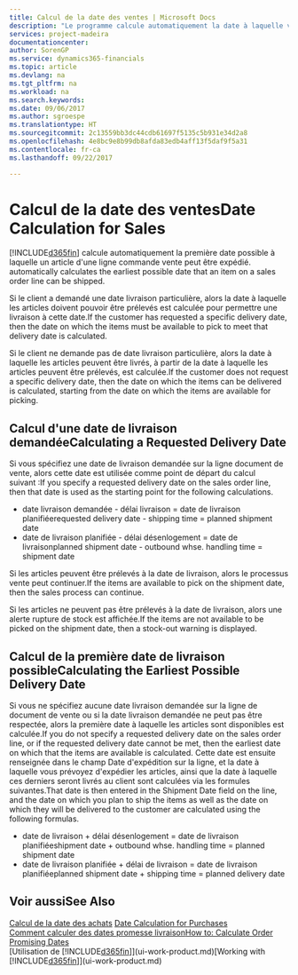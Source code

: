 ```yaml
---
title: Calcul de la date des ventes | Microsoft Docs
description: "Le programme calcule automatiquement la date à laquelle vous devez commander un article pour l'avoir en inventaire à une certaine date. Il s'agit de la date à laquelle des articles commandés à une date donnée devraient être disponibles pour le prélèvement."
services: project-madeira
documentationcenter: 
author: SorenGP
ms.service: dynamics365-financials
ms.topic: article
ms.devlang: na
ms.tgt_pltfrm: na
ms.workload: na
ms.search.keywords: 
ms.date: 09/06/2017
ms.author: sgroespe
ms.translationtype: HT
ms.sourcegitcommit: 2c13559bb3dc44cdb61697f5135c5b931e34d2a8
ms.openlocfilehash: 4e8bc9e8b99db8afda83edb4aff13f5daf9f5a31
ms.contentlocale: fr-ca
ms.lasthandoff: 09/22/2017

---
```

# <a name="date-calculation-for-sales"></a><span data-ttu-id="b478b-104">Calcul de la date des ventes</span><span class="sxs-lookup"><span data-stu-id="b478b-104">Date Calculation for Sales</span></span>
[!INCLUDE[d365fin](includes/d365fin_md.md)]<span data-ttu-id="b478b-105"> calcule automatiquement la première date possible à laquelle un article d'une ligne commande vente peut être expédié.</span><span class="sxs-lookup"><span data-stu-id="b478b-105"> automatically calculates the earliest possible date that an item on a sales order line can be shipped.</span></span>

<span data-ttu-id="b478b-106">Si le client a demandé une date livraison particulière, alors la date à laquelle les articles doivent pouvoir être prélevés est calculée pour permettre une livraison à cette date.</span><span class="sxs-lookup"><span data-stu-id="b478b-106">If the customer has requested a specific delivery date, then the date on which the items must be available to pick to meet that delivery date is calculated.</span></span>

<span data-ttu-id="b478b-107">Si le client ne demande pas de date livraison particulière, alors la date à laquelle les articles peuvent être livrés, à partir de la date à laquelle les articles peuvent être prélevés, est calculée.</span><span class="sxs-lookup"><span data-stu-id="b478b-107">If the customer does not request a specific delivery date, then the date on which the items can be delivered is calculated, starting from the date on which the items are available for picking.</span></span>

## <a name="calculating-a-requested-delivery-date"></a><span data-ttu-id="b478b-108">Calcul d'une date de livraison demandée</span><span class="sxs-lookup"><span data-stu-id="b478b-108">Calculating a Requested Delivery Date</span></span>
<span data-ttu-id="b478b-109">Si vous spécifiez une date de livraison demandée sur la ligne document de vente, alors cette date est utilisée comme point de départ du calcul suivant :</span><span class="sxs-lookup"><span data-stu-id="b478b-109">If you specify a requested delivery date on the sales order line, then that date is used as the starting point for the following calculations.</span></span>

- <span data-ttu-id="b478b-110">date livraison demandée - délai livraison = date de livraison planifiée</span><span class="sxs-lookup"><span data-stu-id="b478b-110">requested delivery date - shipping time = planned shipment date</span></span>
- <span data-ttu-id="b478b-111">date de livraison planifiée - délai désenlogement = date de livraison</span><span class="sxs-lookup"><span data-stu-id="b478b-111">planned shipment date - outbound whse. handling time = shipment date</span></span>

<span data-ttu-id="b478b-112">Si les articles peuvent être prélevés à la date de livraison, alors le processus vente peut continuer.</span><span class="sxs-lookup"><span data-stu-id="b478b-112">If the items are available to pick on the shipment date, then the sales process can continue.</span></span>

<span data-ttu-id="b478b-113">Si les articles ne peuvent pas être prélevés à la date de livraison, alors une alerte rupture de stock est affichée.</span><span class="sxs-lookup"><span data-stu-id="b478b-113">If the items are not available to be picked on the shipment date, then a stock-out warning is displayed.</span></span>

## <a name="calculating-the-earliest-possible-delivery-date"></a><span data-ttu-id="b478b-114">Calcul de la première date de livraison possible</span><span class="sxs-lookup"><span data-stu-id="b478b-114">Calculating the Earliest Possible Delivery Date</span></span>
<span data-ttu-id="b478b-115">Si vous ne spécifiez aucune date livraison demandée sur la ligne de document de vente ou si la date livraison demandée ne peut pas être respectée, alors la première date à laquelle les articles sont disponibles est calculée.</span><span class="sxs-lookup"><span data-stu-id="b478b-115">If you do not specify a requested delivery date on the sales order line, or if the requested delivery date cannot be met, then the earliest date on which that the items are available is calculated.</span></span> <span data-ttu-id="b478b-116">Cette date est ensuite renseignée dans le champ Date d'expédition sur la ligne, et la date à laquelle vous prévoyez d'expédier les articles, ainsi que la date à laquelle ces derniers seront livrés au client sont calculées via les formules suivantes.</span><span class="sxs-lookup"><span data-stu-id="b478b-116">That date is then entered in the Shipment Date field on the line, and the date on which you plan to ship the items as well as the date on which they will be delivered to the customer are calculated using the following formulas.</span></span>

- <span data-ttu-id="b478b-117">date de livraison + délai désenlogement = date de livraison planifiée</span><span class="sxs-lookup"><span data-stu-id="b478b-117">shipment date + outbound whse. handling time = planned shipment date</span></span>
- <span data-ttu-id="b478b-118">date de livraison planifiée + délai de livraison = date de livraison planifiée</span><span class="sxs-lookup"><span data-stu-id="b478b-118">planned shipment date + shipping time = planned delivery date</span></span>


## <a name="see-also"></a><span data-ttu-id="b478b-119">Voir aussi</span><span class="sxs-lookup"><span data-stu-id="b478b-119">See Also</span></span>  
 <span data-ttu-id="b478b-120">[Calcul de la date des achats](purchasing-date-calculation-for-purchases.md) </span><span class="sxs-lookup"><span data-stu-id="b478b-120">[Date Calculation for Purchases](purchasing-date-calculation-for-purchases.md) </span></span>  
 [<span data-ttu-id="b478b-121">Comment calculer des dates promesse livraison</span><span class="sxs-lookup"><span data-stu-id="b478b-121">How to: Calculate Order Promising Dates</span></span>](sales-how-to-calculate-order-promising-dates.md)  
 <span data-ttu-id="b478b-122">[Utilisation de [!INCLUDE[d365fin](includes/d365fin_md.md)]](ui-work-product.md)</span><span class="sxs-lookup"><span data-stu-id="b478b-122">[Working with [!INCLUDE[d365fin](includes/d365fin_md.md)]](ui-work-product.md)</span></span>

